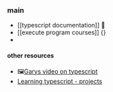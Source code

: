 ### main

- [[typescript documentation]] 📰
- [[execute program courses]] {}
- 
#### other resources

* 🖼[Garys video on typescript](https://www.youtube.com/watch?v=GrnBXhsr0ng&ab_channel=Programmed)
* [Learning typescript - projects ](https://github.com/LearningTypeScript/projects)

